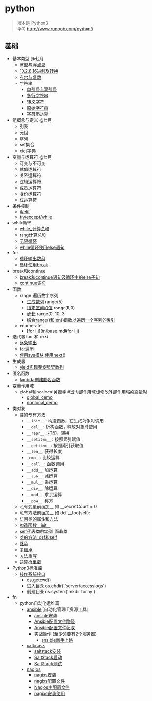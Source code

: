 # python
>版本是 Python3  
>学习 http://www.runoob.com/python3  

## 基础
- 基本类型 @七月
	- [整型与浮点型](fn/base.md#整型与浮点型) 
	- [10,2,8,16进制及转换](fn/base.md#10,2,8,16进制及转换) 
	- [布尔与复数](fn/base.md#布尔与复数) 
	- 字符串
		- [单引号与双引号](fn/base.md#单引号与双引号) 
		- [多行字符串](fn/base.md#多行字符串) 
		- [转义字符](fn/base.md#转义字符) 
		- [原始字符串](fn/base.md#原始字符串) 
		- [字符串运算](fn/base.md#字符串运算) 
- 组概念与定义 @七月
	- 列表
	- 元组
	- 序列
	- set集合
	- dict字典
- 变量与运算符 @七月
	- 可变与不可变
	- 赋值运算符
	- 关系运算符
	- 逻辑运算符
	- 成员运算符
	- 身份运算符
	- 位运算符
- 条件控制
	- [if/elif](fn/base.md#if/elif) 
	- [try/except/while](fn/base.md#try/except/while)  
- while循环
	- [while_计算总和](fn/base.md#while_计算总和) 
	- [rang计算总和](fn/base.md#rang计算总和) 
	- [无限循环](fn/base.md#无限循环) 
	- [while循环使用else语句](fn/base.md#while循环使用else语句) 
- for
	- [循环输出数组](fn/base.md#循环输出数组)
	- [循环使用break](fn/base.md#循环使用break)
- break和continue
	- [break和continue语句及循环中的else子句](fn/base.md#break和continue语句及循环中的else子句)
	- [continue语句](fn/base.md#continue语句)
- 函数
	- range  遍历数字序列
		- [生成数列](fn/base.md#生成数列) range(5)
		- [指定区间的值](fn/base.md#指定区间的值) range(5,9)
		- [步长](fn/base.md#步长) range(0, 10, 3)
		- [结合range()和len()函数以遍历一个序列的索引](fn/base.md#结合range()和len()函数以遍历一个序列的索引)
	- enumerate 
		- [for i,j](fn/base.md#for i,j)
- 迭代器 iter 和 next 
	- [逐条输出](fn/base.md#逐条输出)
	- [for遍历](fn/base.md#for遍历)
	- [使用sys模块,使用next()](fn/base.md#使用sys模块,使用next())
- 生成器
	-  [yield实现斐波那契数列](fn/base.md#yield实现斐波那契数列)
- 匿名函数
	-  [lambda创建匿名函数](fn/base.md#lambda创建匿名函数)
- 变量作用域
	- global和nonlocal关键字 #当内部作用域想修改外部作用域的变量时
		- [global_demo](fn/base.md#global_demo)
		- [nonlocal_demo](fn/base.md#nonlocal_demo)
- 类对象
	- 类的专有方法
		- `__init__` : 构造函数，在生成对象时调用
		- `__del__` : 析构函数，释放对象时使用
		- `__repr__` : 打印，转换
		- `__setitem__` : 按照索引赋值
		- `__getitem__`: 按照索引获取值
		- `__len__`: 获得长度
		- `_cmp__`: 比较运算
		- `__call__`: 函数调用
		- `__add__`: 加运算
		- `__sub__`: 减运算
		- `__mul__`: 乘运算
		- `__div__`: 除运算
		- `__mod__`: 求余运算
		- `__pow__`: 称方
	- 私有变量前面加__ 	如	__secretCount = 0
	- 私有方法前面加__	如  def __foo(self): 
	- [访问类的属性和方法](fn/base.md#访问类的属性和方法)
	- [构造函数__init__](fn/base.md#构造函数__init__)
	- [self代表类的实例_而非类](fn/base.md#self代表类的实例_而非类)
	- [类的方法_def和self](fn/base.md#类的方法_def和self)
	- [继承](fn/base.md#继承)
	- [多继承](fn/base.md#多继承)
	- [方法重写](fn/base.md#方法重写)
	- [运算符重载](fn/base.md#运算符重载)
- Python3标准库
	- [操作系统接口](fn/base.md#操作系统接口)
		- os.getcwd()
		- 进入目录 os.chdir('/server/accesslogs')
		- 创建目录  os.system('mkdir today')
- fn
	- python自动化运维篇
		- [ansible](fn/auto_op.md#ansible) [自动化管理IT资源工具]
			- [ansible安装](fn/auto_op.md#ansible安装)
			- [Ansible配置文件路径](fn/auto_op.md#Ansible配置文件路径)
			- [Ansible配置文件获取](fn/auto_op.md#Ansible配置文件获取)
			- 实战操作 (至少须要有2个服务器)
				- [ansible新手上路](fn/auto_op.md#ansible新手上路)
		- [saltstack](fn/auto_op.md#saltstack)
			- [saltstack安装](fn/auto_op.md#saltstack安装)
			- [SaltStack启动](fn/auto_op.md#SaltStack启动)
			- [SaltStack测试](fn/auto_op.md#SaltStack测试)
		- [nagios](fn/auto_op.md#nagios)
			- [nagios安装](fn/auto_op.md#nagios安装)
			- [nagios配置文件](fn/auto_op.md#nagios配置文件)
			- [Nagios主配置文件](fn/auto_op.md#Nagios主配置文件)
			- [nagios安装使用](fn/auto_op.md#nagios安装使用)


